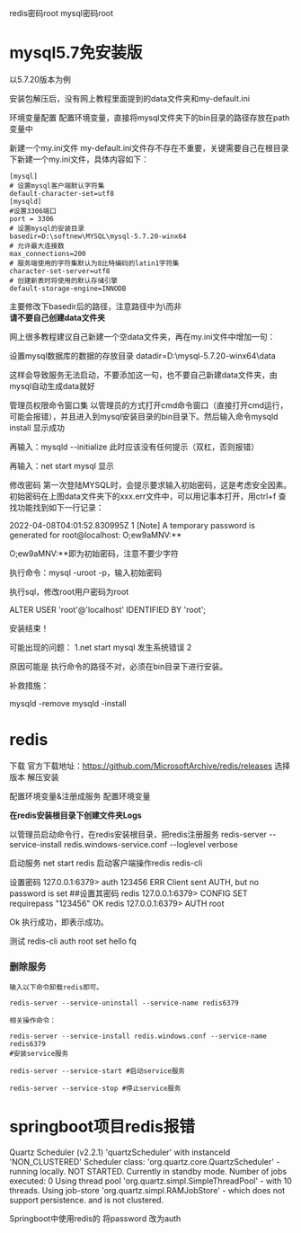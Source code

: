 
redis密码root
mysql密码root
# mysql5.7免安装版

以5.7.20版本为例

安装包解压后，没有网上教程里面提到的data文件夹和my-default.ini

环境变量配置
 配置环境变量，直接将mysql文件夹下的bin目录的路径存放在path变量中


新建一个my.ini文件
my-default.ini文件存不存在不重要，关键需要自己在根目录下新建一个my.ini文件，具体内容如下：
```
[mysql]
# 设置mysql客户端默认字符集
default-character-set=utf8 
[mysqld]
#设置3306端口
port = 3306 
# 设置mysql的安装目录
basedir=D:\softnew\MYSQL\mysql-5.7.20-winx64
# 允许最大连接数
max_connections=200
# 服务端使用的字符集默认为8比特编码的latin1字符集
character-set-server=utf8
# 创建新表时将使用的默认存储引擎
default-storage-engine=INNODB
```

主要修改下basedir后的路径，注意路径中为\\而非\
**请不要自己创建data文件夹**

网上很多教程建议自己新建一个空data文件夹，再在my.ini文件中增加一句：

设置mysql数据库的数据的存放目录
datadir=D:\\mysql-5.7.20-winx64\\data

这样会导致服务无法启动，不要添加这一句，也不要自己新建data文件夹，由mysql自动生成data就好

管理员权限命令窗口集
以管理员的方式打开cmd命令窗口（直接打开cmd运行，可能会报错），并且进入到mysql安装目录的bin目录下。然后输入命令mysqld install     显示成功

再输入：mysqld --initialize 此时应该没有任何提示（双杠，否则报错）

再输入：net start mysql 显示 

修改密码
第一次登陆MYSQL时，会提示要求输入初始密码，这是考虑安全因素。初始密码在上图data文件夹下的xxx.err文件中，可以用记事本打开，用ctrl+f 查找功能找到如下一行记录：

2022-04-08T04:01:52.830995Z 1 [Note] A temporary password is generated for root@localhost: O;ew9aMNV:** 

 O;ew9aMNV:**即为初始密码，注意不要少字符

执行命令：mysql -uroot -p，输入初始密码

执行sql，修改root用户密码为root

ALTER USER 'root'@'localhost' IDENTIFIED BY 'root';


安装结束！

可能出现的问题：
1.net start mysql 发生系统错误 2

原因可能是 执行命令的路径不对，必须在bin目录下进行安装。

补救措施：

mysqld -remove
mysqld -install



# redis

下载
官方下载地址：https://github.com/MicrosoftArchive/redis/releases
选择版本
解压安装

配置环境变量&注册成服务
配置环境变量

**在redis安装根目录下创建文件夹Logs**

以管理员启动命令行，在redis安装根目录，把redis注册服务
redis-server --service-install redis.windows-service.conf --loglevel verbose

启动服务
net start redis
启动客户端操作redis
redis-cli

设置密码
127.0.0.1:6379> auth 123456
ERR Client sent AUTH, but no password is set
##设置其密码
redis 127.0.0.1:6379> CONFIG SET requirepass "123456"
OK
redis 127.0.0.1:6379> AUTH root

Ok
执行成功，即表示成功。

测试
redis-cli
auth root
set hello fq


### 删除服务
```
输入以下命令卸载redis即可。

redis-server --service-uninstall --service-name redis6379

相关操作命令：

redis-server --service-install redis.windows.conf --service-name redis6379 
#安装service服务

redis-server --service-start #启动service服务

redis-server --service-stop #停止service服务
```
# springboot项目redis报错
 Quartz Scheduler (v2.2.1) 'quartzScheduler' with instanceId 'NON_CLUSTERED'
  Scheduler class: 'org.quartz.core.QuartzScheduler' - running locally.
  NOT STARTED.
  Currently in standby mode.
  Number of jobs executed: 0
  Using thread pool 'org.quartz.simpl.SimpleThreadPool' - with 10 threads.
  Using job-store 'org.quartz.simpl.RAMJobStore' - which does not support persistence. and is not clustered.

Springboot中使用redis的
将password
改为auth